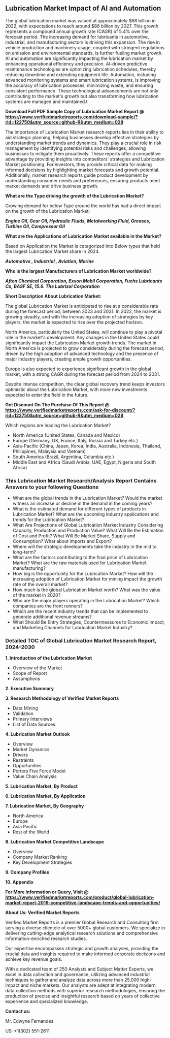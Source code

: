 <h2>Lubrication Market Impact of AI and Automation</h2>The global lubrication market was valued at approximately $68 billion in 2022, with expectations to reach around $88 billion by 2027. This growth represents a compound annual growth rate (CAGR) of 5.4% over the forecast period. The increasing demand for lubricants in automotive, industrial, and manufacturing sectors is driving this expansion. The rise in vehicle production and machinery usage, coupled with stringent regulations on emission and environmental standards, is further fueling market growth. AI and automation are significantly impacting the lubrication market by enhancing operational efficiency and precision. AI-driven predictive maintenance technologies are optimizing lubrication schedules, thereby reducing downtime and extending equipment life. Automation, including advanced monitoring systems and smart lubrication systems, is improving the accuracy of lubrication processes, minimizing waste, and ensuring consistent performance. These technological advancements are not only contributing to the market's growth but also transforming how lubrication systems are managed and maintained.t</p><p id="" class=""><strong>Download Full PDF Sample Copy of Lubrication Market Report @ <a href="https://www.verifiedmarketreports.com/download-sample/?rid=122750&utm_source=github-R&utm_medium=028" target="_blank">https://www.verifiedmarketreports.com/download-sample/?rid=122750&utm_source=github-R&utm_medium=028</a></strong></p><p>The importance of&nbsp;Lubrication Market research reports lies in their ability to aid strategic planning, helping businesses develop effective strategies by understanding market trends and dynamics. They play a crucial role in risk management by identifying potential risks and challenges, allowing businesses to mitigate them proactively. These reports offer a competitive advantage by providing insights into competitors' strategies and Lubrication Market positioning. For investors, they provide critical data for making informed decisions by highlighting market forecasts and growth potential. Additionally, market research reports guide product development by understanding consumer needs and preferences, ensuring products meet market demands and drive business growth.</p><p><strong>What are the&nbsp;Type driving the growth of the Lubrication Market?</strong></p><p id="" class="">Growing demand for below Type around the world has had a direct impact on the growth of the Lubrication Market:</p><em><strong>Engine Oil, Gear Oil, Hydraulic Fluids, Metalworking Fluid, Greases, Turbine Oil, Compressor Oil</strong></em></p><strong>What are the&nbsp;Applications&nbsp;of Lubrication Market available in the Market?</strong></p><p id="" class="">Based on Application the Market is categorized into Below types that held the largest Lubrication Market share In 2024.</p><em><strong>Automotive , Industrial , Aviation, Marine</strong></em></p><strong>Who is the largest Manufacturers of Lubrication Market worldwide?</strong></p><p><em><strong>Afton Chemical Corporation, Exxon Mobil Corporation, Fuchs Lubricants Co, BASF SE, 15.6. The Lubrizol Corporation</strong></em></p><p id="" class=""><strong>Short Description About Lubrication Market:</strong></p><p>The global Lubrication Market is anticipated to rise at a considerable rate during the forecast period, between 2023 and 2031. In 2022, the market is growing steadily, and with the increasing adoption of strategies by key players, the market is expected to rise over the projected horizon.</p><p>North America, particularly the United States, will continue to play a pivotal role in the market's development. Any changes in the United States could significantly impact the Lubrication Market growth trends. The market in North America is projected to grow considerably during the forecast period, driven by the high adoption of advanced technology and the presence of major industry players, creating ample growth opportunities.</p><p>Europe is also expected to experience significant growth in the global market, with a strong CAGR during the forecast period from 2024 to 2031.</p><p>Despite intense competition, the clear global recovery trend keeps investors optimistic about the Lubrication Market, with more new investments expected to enter the field in the future.</p><p id="" class=""><strong>Get Discount On The Purchase Of This Report @ <a href="https://www.verifiedmarketreports.com/ask-for-discount/?rid=122750&utm_source=github-R&utm_medium=028" target="_blank">https://www.verifiedmarketreports.com/ask-for-discount/?rid=122750&utm_source=github-R&utm_medium=028</a></strong></p>Which regions are leading the Lubrication Market?</p><ul><li>North America (United States, Canada and Mexico)</li><li>Europe (Germany, UK, France, Italy, Russia and Turkey etc.)</li><li>Asia-Pacific (China, Japan, Korea, India, Australia, Indonesia, Thailand, Philippines, Malaysia and Vietnam)</li><li>South America (Brazil, Argentina, Columbia etc.)</li><li>Middle East and Africa (Saudi Arabia, UAE, Egypt, Nigeria and South Africa)</li></ul><h3 id="" class="">This Lubrication Market Research/Analysis Report Contains Answers to your following Questions</h3><ul><li>What are the global trends in the Lubrication Market? Would the market witness an increase or decline in the demand in the coming years?</li><li>What is the estimated demand for different types of products in Lubrication Market? What are the upcoming industry applications and trends for the Lubrication Market?</li><li>What Are Projections of Global Lubrication Market Industry Considering Capacity, Production and Production Value? What Will Be the Estimation of Cost and Profit? What Will Be Market Share, Supply and Consumption? What about imports and Export?</li><li>Where will the strategic developments take the industry in the mid to long-term?</li><li>What are the factors contributing to the final price of Lubrication Market? What are the raw materials used for Lubrication Market manufacturing?</li><li>How big is the opportunity for the Lubrication Market? How will the increasing adoption of Lubrication Market for mining impact the growth rate of the overall market?</li><li>How much is the global Lubrication Market worth? What was the value of the market In 2020?</li><li>Who are the major players operating in the Lubrication Market? Which companies are the front runners?</li><li>Which are the recent industry trends that can be implemented to generate additional revenue streams?</li><li>What Should Be Entry Strategies, Countermeasures to Economic Impact, and Marketing Channels for Lubrication Market Industry?</li></ul><h3 id="" class="">Detailed TOC of Global Lubrication Market Research Report, 2024-2030</h3><p id="" class=""><strong>1. Introduction of the Lubrication Market</strong></p><ul><li>Overview of the Market</li><li>Scope of Report</li><li>Assumptions</li></ul><p id="" class=""><strong>2. Executive Summary</strong></p><p id="" class=""><strong>3. Research Methodology of Verified Market Reports</strong></p><ul><li>Data Mining</li><li>Validation</li><li>Primary Interviews</li><li>List of Data Sources</li></ul><p id="" class=""><strong>4. Lubrication Market Outlook</strong></p><ul><li>Overview</li><li>Market Dynamics</li><li>Drivers</li><li>Restraints</li><li>Opportunities</li><li>Porters Five Force Model</li><li>Value Chain Analysis</li></ul><p id="" class=""><strong>5. Lubrication Market, By Product</strong></p><p id="" class=""><strong>6. Lubrication Market, By Application</strong></p><p id="" class=""><strong>7. Lubrication Market, By Geography</strong></p><ul><li>North America</li><li>Europe</li><li>Asia Pacific</li><li>Rest of the World</li></ul><p id="" class=""><strong>8. Lubrication Market Competitive Landscape</strong></p><ul><li>Overview</li><li>Company Market Ranking</li><li>Key Development Strategies</li></ul><p id="" class=""><strong>9. Company Profiles</strong></p><p id="" class=""><strong>10. Appendix</strong></p><p id="" class=""><strong>For More Information or Query, Visit @ <a href="https://www.verifiedmarketreports.com/product/global-lubrication-market-report-2019-competitive-landscape-trends-and-opportunities/" target="_blank">https://www.verifiedmarketreports.com/product/global-lubrication-market-report-2019-competitive-landscape-trends-and-opportunities/</a></strong></p><p id="" class=""><strong>About Us: Verified Market Reports</strong></p><p id="" class="">Verified Market Reports is a premier Global Research and Consulting firm serving a diverse clientele of over 5000+ global customers. We specialize in delivering cutting-edge analytical research solutions and comprehensive information-enriched research studies.</p><p id="" class="">Our expertise encompasses strategic and growth analyses, providing the crucial data and insights required to make informed corporate decisions and achieve key revenue goals.</p><p id="" class="">With a dedicated team of 250 Analysts and Subject Matter Experts, we excel in data collection and governance, utilizing advanced industrial techniques to gather and analyze data across more than 25,000 high-impact and niche markets. Our analysts are adept at integrating modern data collection methods with superior research methodologies, ensuring the production of precise and insightful research based on years of collective experience and specialized knowledge.</p><p id="" class=""><strong>Contact us:</strong></p><p id="" class="">Mr. Edwyne Fernandes</p><p id="" class="">US: +1(302) 551-2611</p>